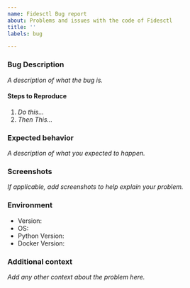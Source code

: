 ```yaml
---
name: Fidesctl Bug report
about: Problems and issues with the code of Fidesctl
title: ''
labels: bug

---
```


### Bug Description

_A description of what the bug is._

#### Steps to Reproduce

1. _Do this..._
1. _Then This..._

### Expected behavior

_A description of what you expected to happen._

### Screenshots

_If applicable, add screenshots to help explain your problem._

### Environment

* Version:
* OS:
* Python Version:
* Docker Version:

### Additional context

_Add any other context about the problem here._
